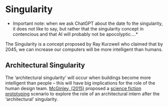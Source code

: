 # Singularity

* Important note: when we ask ChatGPT about the date fo the singularity, it does not like to say, but rather that the singularity concept in contencious and that AI will probably not be apocolyptic....*

The Singularity is a concept proposed by Ray Kurzweil who claimed that by 2045, we can increase our computers will be more intelligent than humans. 
## Architectural Singularity
The ‘architectural singularity’ will occur when buildings become more intelligent than people – this will have big implications for the role of the human design team. [McGinley, (2015)] proposed a [science fiction prototyping] scenario to explore the role of an architectural intern after the ‘architectural’ singularity.

[McGinley, (2015)]: https://www.researchgate.net/publication/268449100_A_Morphogenetic_Architecture_for_Intelligent_Buildings
[science fiction prototyping]: /Agile/Concepts/ScienceFictionPrototyping
